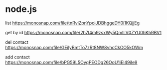 # node.js

list
https://monosnap.com/file/tnRvlZpnYpoiJDBhggeDY0i1KQjjEg

get by id
https://monosnap.com/file/2h7I4m9zsxWy5QmILV0ZYU0hKhRBV1

del contact
https://monosnap.com/file/GEilyBmtTo7zRt8NW8vhcCkOO5kOWm

add contact
https://monosnap.com/file/bPG59L5OyqPEODg26OoU1iEl49iIe9
